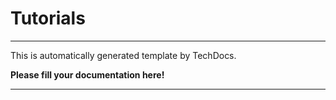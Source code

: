 # Tutorials

---

This is automatically generated template by TechDocs.

**Please fill your documentation here!**

---
